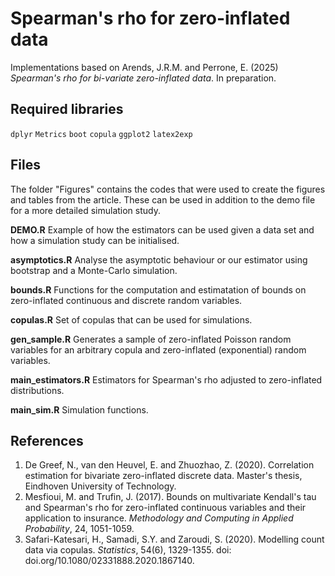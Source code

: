 # Spearman's rho for zero-inflated data
Implementations based on Arends, J.R.M. and Perrone, E. (2025) *Spearman's rho for bi-variate zero-inflated data*. In preparation.

## Required libraries
`dplyr` `Metrics` `boot` `copula` `ggplot2` `latex2exp`

## Files
The folder "Figures" contains the codes that were used to create the figures and tables from the article. These can be used in addition to the demo file for a more detailed simulation study.

**DEMO.R**
Example of how the estimators can be used given a data set and how a simulation study can be initialised.

**asymptotics.R**
Analyse the asymptotic behaviour or our estimator using bootstrap and a Monte-Carlo simulation.

**bounds.R**
Functions for the computation and estimatation of bounds on zero-inflated continuous and discrete random variables.

**copulas.R**
Set of copulas that can be used for simulations.

**gen_sample.R**
Generates a sample of zero-inflated Poisson random variables for an arbitrary copula and zero-inflated (exponential) random variables.

**main_estimators.R**
Estimators for Spearman's rho adjusted to zero-inflated distributions.

**main_sim.R**
Simulation functions.

## References
1. De Greef, N., van den Heuvel, E. and Zhuozhao, Z. (2020). Correlation estimation for bivariate zero-inflated discrete data. Master's thesis, Eindhoven University of Technology.
2. Mesfioui, M. and Trufin, J. (2017). Bounds on multivariate Kendall's tau and Spearman's rho for zero-inflated continuous variables and their application to insurance. *Methodology and Computing in Applied Probability*, 24, 1051-1059.
3. Safari-Katesari, H., Samadi, S.Y. and Zaroudi, S. (2020). Modelling count data via copulas. *Statistics*, 54(6), 1329-1355. doi: doi.org/10.1080/02331888.2020.1867140.
